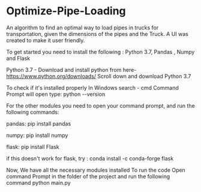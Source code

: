 # Optimize-Pipe-Loading
An algorithm to find an optimal way to load pipes in  trucks for transportation, given the dimensions of the pipes and the Truck. A UI was created to make it user friendly.


To get started you need to install the following : Python 3.7, Pandas , Numpy and Flask
 
 Python 3.7 - Download and install python from here- https://www.python.org/downloads/
              Scroll down and download Python 3.7

To check if it's installed properly 
In Windows search - cmd
Command Prompt will open type: python --version
              
For the other modules you need to open your command prompt, and run the following commands:

pandas: pip install pandas

numpy: pip install numpy

flask: pip install Flask

if this doesn't work for flask, try : conda install -c conda-forge flask

Now, We have all the necessary modules installed
To run the code
Open command Prompt in the folder of the project and run the following command
python main.py
